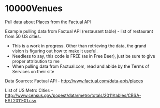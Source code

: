 10000Venues
===========

Pull data about Places from the Factual API

Example pulling data from Factual API (restaurant table) - list of restaurant from 50 US cities.

* This is a work in progress. Other than retrieving the data, the grand vision is figuring out how to make it useful.
* Needless to say, this code is FREE (as in Free Beer), just be sure to give proper attribution to me
* When pulling data from Factual.com, read and abide by the Terms of Services on their site


Data Sources:
Factual API - http://www.factual.com/data-apis/places

List of US Metro Cities - http://www.census.gov/popest/data/metro/totals/2011/tables/CBSA-EST2011-01.csv 
